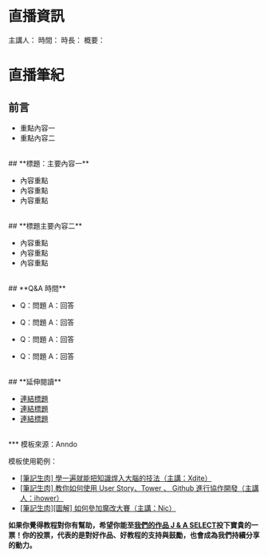 
# **直播資訊**

主講人：
時間：
時長：
概要：


# **直播筆紀**

## **前言**

- 重點內容一
- 重點內容二


<br/>
## **標題：主要內容一**

- 內容重點
- 內容重點
- 內容重點


<br/>
## **標題主要內容二**

- 內容重點
- 內容重點
- 內容重點


<br/>
## **Q&A 時間**

* Q：問題
  A：回答

* Q：問題
  A：回答

* Q：問題
  A：回答

* Q：問題
  A：回答


<br/>
## **延伸閱讀**

* <a href="網址">連結標題</a>
* <a href="網址">連結標題</a>
* <a href="網址">連結標題</a>





<br/>
***
模板來源：Anndo

模板使用範例：

* <a href="http://anndo-blog.logdown.com/posts/1790227" target="_blank"> [筆記生肉] 學一遍就能把知識焊入大腦的技法（主講：Xdite） </a>
* <a href="http://anndo-blog.logdown.com/posts/1850784" target="_blank"> [筆記生肉] 教你如何使用 User Story、Tower 、 Github 進行協作開發（主講人：ihower） </a>
* <a href="http://anndo-blog.logdown.com/posts/1718564" target="_blank"> [筆記生肉][圖解] 如何參加魔改大賽（主講：Nic） </a>


**如果你覺得教程對你有幫助，希望你能至<a href="https://fullstack.xinshengdaxue.com/works/558" target="_blank">我們的作品 J & A SELECT</a>投下寶貴的一票！你的投票，代表的是對好作品、好教程的支持與鼓勵，也會成為我們持續分享的動力。**
